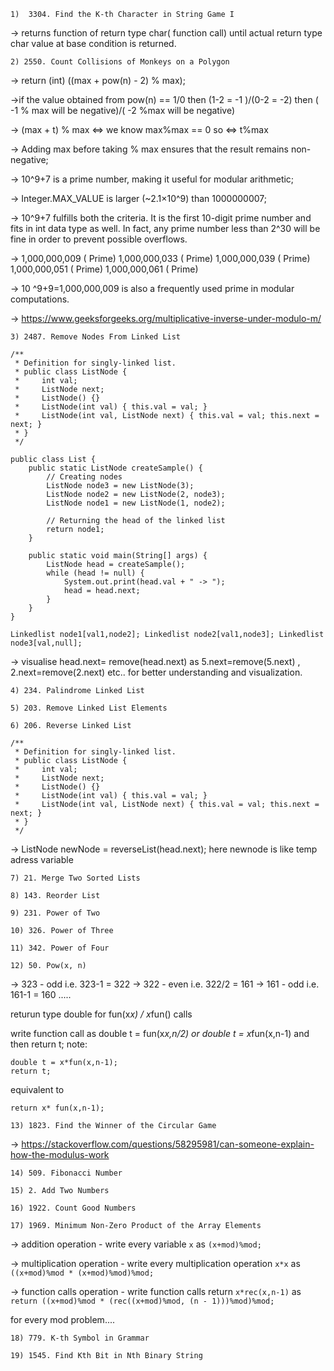 `1)  3304. Find the K-th Character in String Game I `

-> returns function of return type char( function call) until actual return type char value at base condition is returned.

`2) 2550. Count Collisions of Monkeys on a Polygon`

-> return (int) ((max + pow(n) - 2) % max);   

->if the value obtained from pow(n) == 1/0 then (1-2 = -1 )/(0-2 = -2) then ( -1 % max will be negative)/( -2 %max will be negative)

-> (max + t) % max <=> we know max%max == 0 so <=> t%max

-> Adding max before taking % max ensures that the result remains non-negative;

-> 10^9+7 is a prime number, making it useful for modular arithmetic;

-> Integer.MAX_VALUE is larger (~2.1×10^9) than 1000000007;

-> 10^9+7 fulfills both the criteria. It is the first 10-digit prime number and fits in int data type as well. In fact, any prime number less than 2^30 will be fine in order to prevent possible overflows.

-> 1,000,000,009 ( Prime)
1,000,000,033 ( Prime)
1,000,000,039 ( Prime)
1,000,000,051 ( Prime)
1,000,000,061 ( Prime)

-> 10 ^9+9=1,000,000,009 is also a frequently used prime in modular computations.

-> https://www.geeksforgeeks.org/multiplicative-inverse-under-modulo-m/


`3) 2487. Remove Nodes From Linked List`

```
/**
 * Definition for singly-linked list.
 * public class ListNode {
 *     int val;
 *     ListNode next;
 *     ListNode() {}
 *     ListNode(int val) { this.val = val; }
 *     ListNode(int val, ListNode next) { this.val = val; this.next = next; }
 * }
 */

public class List {
    public static ListNode createSample() {
        // Creating nodes
        ListNode node3 = new ListNode(3);
        ListNode node2 = new ListNode(2, node3);
        ListNode node1 = new ListNode(1, node2);
        
        // Returning the head of the linked list
        return node1;
    }

    public static void main(String[] args) {
        ListNode head = createSample();
        while (head != null) {
            System.out.print(head.val + " -> ");
            head = head.next;
        }
    }
}

Linkedlist node1[val1,node2]; Linkedlist node2[val1,node3]; Linkedlist node3[val,null];
```

-> visualise head.next= remove(head.next) as 5.next=remove(5.next) , 2.next=remove(2.next) etc.. for better understanding and visualization.

`4) 234. Palindrome Linked List `

`5) 203. Remove Linked List Elements`

`6) 206. Reverse Linked List `

```
/**
 * Definition for singly-linked list.
 * public class ListNode {
 *     int val;
 *     ListNode next;
 *     ListNode() {}
 *     ListNode(int val) { this.val = val; }
 *     ListNode(int val, ListNode next) { this.val = val; this.next = next; }
 * }
 */
```

-> ListNode newNode = reverseList(head.next);  here newnode is like temp adress variable

`7) 21. Merge Two Sorted Lists `

`8) 143. Reorder List `

`9) 231. Power of Two`

`10) 326. Power of Three `

`11) 342. Power of Four `

`12) 50. Pow(x, n) `

-> 323 - odd i.e. 323-1 = 322
-> 322 - even i.e. 322/2 = 161
-> 161 - odd i.e. 161-1 = 160
.....

returun type double for fun(x*x) / x*fun() calls

write function call as double t = fun(x*x,n/2) or double t = x*fun(x,n-1) and then return t;
note: 
```
double t = x*fun(x,n-1);
return t;
```

equivalent to 

```
return x* fun(x,n-1);

```

`13) 1823. Find the Winner of the Circular Game`

-> https://stackoverflow.com/questions/58295981/can-someone-explain-how-the-modulus-work

`14) 509. Fibonacci Number`

`15) 2. Add Two Numbers`

`16) 1922. Count Good Numbers`

`17) 1969. Minimum Non-Zero Product of the Array Elements`



-> addition operation - write every variable `x` as `(x+mod)%mod;` 

-> multiplication operation - write every multiplication operation ```x*x``` as ```((x+mod)%mod * (x+mod)%mod)%mod;```

-> function calls operation - write function calls return ```x*rec(x,n-1)``` as ``` return ((x+mod)%mod * (rec((x+mod)%mod, (n - 1)))%mod)%mod; ```

for every mod problem....

`18) 779. K-th Symbol in Grammar`



`19) 1545. Find Kth Bit in Nth Binary String`




